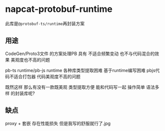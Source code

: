 # napcat-protobuf-runtime
此库是`@protobuf-ts/runtime`再封装方案
## 用途
CodeGen/Proto3文件 的方案处理PB 具有 不适合频繁变动 也不与代码混合的效果 美观度也不高的问题

pb-ts runtime/pb-js runtime 各种库类型提取困难 基于runtime编写困难 pbjs代码不适合打包器 代码美观度不高的问题

既然这样 那么有没有一款既美观 类型提取方便 能和代码写一起 操作简单 语法多样 的封装库呢?

## 缺点
proxy + 套嵌 存在性能损失 但是我写的舒服就行了.jpg